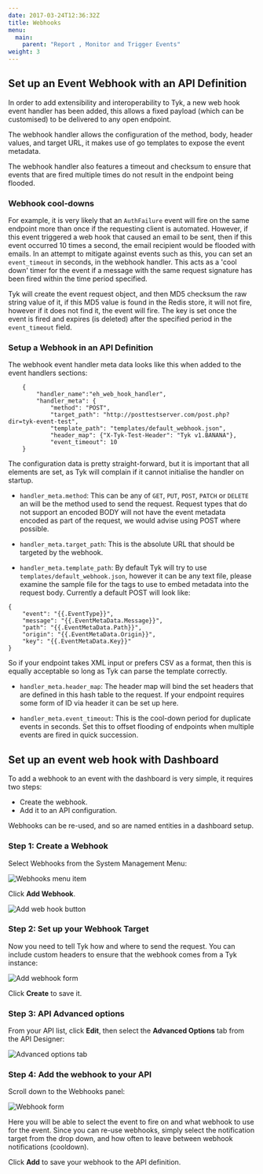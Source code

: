```yaml
---
date: 2017-03-24T12:36:32Z
title: Webhooks
menu:
  main:
    parent: "Report , Monitor and Trigger Events"
weight: 3 
---
```


## <a name="setup-with-api"></a> Set up an Event Webhook with an API Definition

In order to add extensibility and interoperability to Tyk, a new web hook event handler has been added, this allows a fixed payload (which can be customised) to be delivered to any open endpoint.

The webhook handler allows the configuration of the method, body, header values, and target URL, it makes use of go templates to expose the event metadata.

The webhook handler also features a timeout and checksum to ensure that events that are fired multiple times do not result in the endpoint being flooded.

### Webhook cool-downs

For example, it is very likely that an `AuthFailure` event will fire on the same endpoint more than once if the requesting client is automated. However, if this event triggered a web hook that caused an email to be sent, then if this event occurred 10 times a second, the email recipient would be flooded with emails. In an attempt to mitigate against events such as this, you can set an `event_timeout` in seconds, in the webhook handler. This acts as a 'cool down' timer for the event if a message with the same request signature has been fired within the time period specified.

Tyk will create the event request object, and then MD5 checksum the raw string value of it, if this MD5 value is found in the Redis store, it will not fire, however if it does not find it, the event will fire. The key is set once the event is fired and expires (is deleted) after the specified period in the `event_timeout` field.

### Setup a Webhook in an API Definition

The webhook event handler meta data looks like this when added to the event handlers sections:

```{.copyWrapper}
    {
        "handler_name":"eh_web_hook_handler",
        "handler_meta": {
            "method": "POST",
            "target_path": "http://posttestserver.com/post.php?dir=tyk-event-test",
            "template_path": "templates/default_webhook.json",
            "header_map": {"X-Tyk-Test-Header": "Tyk v1.BANANA"},
            "event_timeout": 10
    }
```

The configuration data is pretty straight-forward, but it is important that all elements are set, as Tyk will complain if it cannot initialise the handler on startup.

*   `handler_meta.method`: This can be any of `GET`, `PUT`, `POST`, `PATCH` or `DELETE` an will be the method used to send the request. Request types that do not support an encoded BODY will not have the event metadata encoded as part of the request, we would advise using POST where possible.

*   `handler_meta.target_path`: This is the absolute URL that should be targeted by the webhook.

*   `handler_meta.template_path`: By default Tyk will try to use `templates/default_webhook.json`, however it can be any text file, please examine the sample file for the tags to use to embed metadata into the request body. Currently a default POST will look like:

```{.copyWrapper}
{
    "event": "{{.EventType}}",
    "message": "{{.EventMetaData.Message}}",
    "path": "{{.EventMetaData.Path}}",
    "origin": "{{.EventMetaData.Origin}}",
    "key": "{{.EventMetaData.Key}}"
}
```

    
So if your endpoint takes XML input or prefers CSV as a format, then this is equally acceptable so long as Tyk can parse the template correctly.

*   `handler_meta.header_map`: The header map will bind the set headers that are defined in this hash table to the request. If your endpoint requires some form of ID via header it can be set up here.

*   `handler_meta.event_timeout`: This is the cool-down period for duplicate events in seconds. Set this to offset flooding of endpoints when multiple events are fired in quick succession.

## <a name="setup-with-dashboard"></a> Set up an event web hook with Dashboard

To add a webhook to an event with the dashboard is very simple, it requires two steps: 
*  Create the webhook.
*  Add it to an API configuration.

Webhooks can be re-used, and so are named entities in a dashboard setup.

### Step 1: Create a Webhook

Select Webhooks from the System Management Menu:

![Webhooks menu item][1]

Click **Add Webhook**.

![Add web hook button][2]

### Step 2: Set up your Webhook Target

Now you need to tell Tyk how and where to send the request. You can include custom headers to ensure that the webhook comes from a Tyk instance:

![Add webhook form][3]

Click **Create** to save it.

### Step 3: API Advanced options

From your API list, click **Edit**, then select the **Advanced Options** tab from the API Designer:

![Advanced options tab][4]

### Step 4: Add the webhook to your API

Scroll down to the Webhooks panel:

![Webhook form][5]

Here you will be able to select the event to fire on and what webhook to use for the event. Since you can re-use webhooks, simply select the notification target from the drop down, and how often to leave between webhook notifications (cooldown).

Click **Add** to save your webhook to the API definition.

[1]: /docs/img/dashboard/system-management/webhooks_menu.png
[2]: /docs/img/dashboard/system-management/add_webhook.png
[3]: /docs/img/dashboard/system-management/webhook_config.png
[4]: /docs/img/dashboard/system-management/advancedOptionsDesigner.png
[5]: /docs/img/dashboard/system-management/webhook_advanced_options_tab.png



